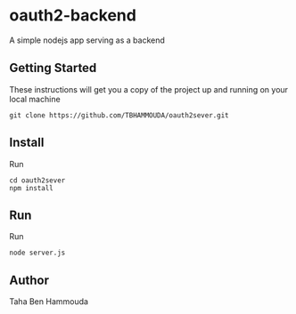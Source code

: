 # oauth2-backend
A simple nodejs app serving as a backend

## Getting Started 

These instructions will get you a copy of the project up and running on your local machine 

```
git clone https://github.com/TBHAMMOUDA/oauth2sever.git
```
## Install

Run

```
cd oauth2sever
npm install
```
## Run 

Run

```
node server.js
```
## Author
Taha Ben Hammouda
